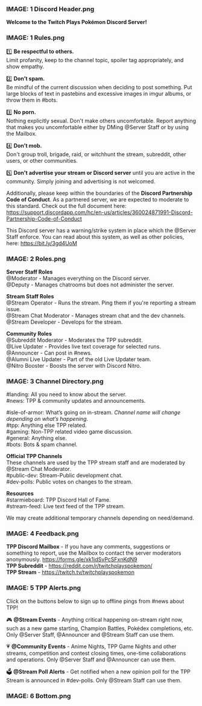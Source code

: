 ### IMAGE: 1 Discord Header.png ###

**Welcome to the Twitch Plays Pokémon Discord Server!**

### IMAGE: 1 Rules.png ###

:one: **Be respectful to others.**  
Limit profanity, keep to the channel topic, spoiler tag appropriately, and show empathy.

:two: **Don’t spam.**  
Be mindful of the current discussion when deciding to post something. Put large blocks of text in pastebins and excessive images in imgur albums, or throw them in #bots.

:three: **No porn.**  
Nothing explicitly sexual. Don't make others uncomfortable. Report anything that makes you uncomfortable either by DMing @Server Staff or by using the Mailbox.

:four: **Don’t mob.**  
Don't group troll, brigade, raid, or witchhunt the stream, subreddit, other users, or other communities.

:five: **Don't advertise your stream or Discord server** until you are active in the community. 
Simply joining and advertising is not welcomed.

Additionally, please keep within the boundaries of the **Discord Partnership Code of Conduct**.  As a partnered server, we are expected to moderate to this standard.  Check out the full document here: <https://support.discordapp.com/hc/en-us/articles/360024871991-Discord-Partnership-Code-of-Conduct>

This Discord server has a warning/strike system in place which the @Server Staff  enforce. You can read about this system, as well as other policies, here: <https://bit.ly/3gd4UoM>

### IMAGE: 2 Roles.png ###

**Server Staff Roles**  
@Moderator - Manages everything on the Discord server.  
@Deputy - Manages chatrooms but does not administer the server.  

**Stream Staff Roles**  
@Stream Operator - Runs the stream. Ping them if you're reporting a stream issue.  
@Stream Chat Moderator - Manages stream chat and the dev channels.  
@Stream Developer - Develops for the stream.  

**Community Roles**  
@Subreddit Moderator - Moderates the TPP subreddit.  
@Live Updater - Provides live text coverage for selected runs.  
@Announcer - Can post in #news.  
@Alumni Live Updater - Part of the old Live Updater team.  
@Nitro Booster - Boosts the server with Discord Nitro.  

### IMAGE: 3 Channel Directory.png ###

#landing: All you need to know about the server.  
#news: TPP & community updates and announcements.  

#isle-of-armor: What’s going on in-stream. _Channel name will change depending on what’s happening._  
#tpp: Anything else TPP related.  
#gaming: Non-TPP related video game discussion.  
#general: Anything else.  
#bots: Bots & spam channel.  

**Official TPP Channels**  
These channels are used by the TPP stream staff and are moderated by @Stream Chat Moderator.  
#public-dev: Stream-Public development chat.  
#dev-polls: Public votes on changes to the stream.  

**Resources**  
#starmieboard: TPP Discord Hall of Fame.  
#stream-feed: Live text feed of the TPP stream.  

We may create additional temporary channels depending on need/demand.  

### IMAGE: 4 Feedback.png ###

**TPP Discord Mailbox** - If you have any comments, suggestions or something to report, use the Mailbox to contact the server moderators anonymously. <https://forms.gle/xk1idSvPcSFxnKdN9>  
**TPP Subreddit** - <https://reddit.com/r/twitchplayspokemon/>  
**TPP Stream** - <https://twitch.tv/twitchplayspokemon>  

### IMAGE: 5 TPP Alerts.png ###

Click on the buttons below to sign up to offline pings from #news about TPP!

:video_game: **@Stream Events** - Anything critical happening on-stream right now, such as a new game starting, Champion Battles, Pokédex completions, etc. Only @Server Staff, @Announcer and @Stream Staff can use them. 

:heartpulse: **@Community Events** - Anime Nights, TPP Game Nights and other streams, competition and contest closing times, one-time collaborations and operations. Only @Server Staff  and @Announcer can use them.

:ballot_box: **@Stream Poll Alerts** - Get notified when a new opinion poll for the TPP Stream is announced in #dev-polls.  Only @Stream Staff can use them.

### IMAGE: 6 Bottom.png ###